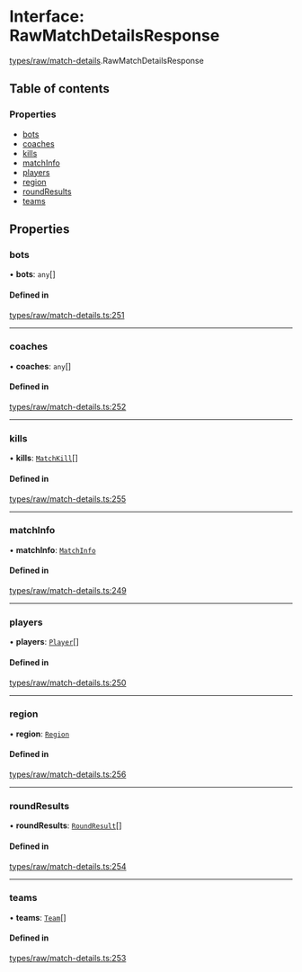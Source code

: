 # Interface: RawMatchDetailsResponse

[types/raw/match-details](../modules/types_raw_match_details.md).RawMatchDetailsResponse

## Table of contents

### Properties

- [bots](types_raw_match_details.RawMatchDetailsResponse.md#bots)
- [coaches](types_raw_match_details.RawMatchDetailsResponse.md#coaches)
- [kills](types_raw_match_details.RawMatchDetailsResponse.md#kills)
- [matchInfo](types_raw_match_details.RawMatchDetailsResponse.md#matchinfo)
- [players](types_raw_match_details.RawMatchDetailsResponse.md#players)
- [region](types_raw_match_details.RawMatchDetailsResponse.md#region)
- [roundResults](types_raw_match_details.RawMatchDetailsResponse.md#roundresults)
- [teams](types_raw_match_details.RawMatchDetailsResponse.md#teams)

## Properties

### bots

• **bots**: `any`[]

#### Defined in

[types/raw/match-details.ts:251](https://github.com/jameslinimk/unofficial-valorant-api/blob/e0f8f42/package/src/types/raw/match-details.ts#L251)

___

### coaches

• **coaches**: `any`[]

#### Defined in

[types/raw/match-details.ts:252](https://github.com/jameslinimk/unofficial-valorant-api/blob/e0f8f42/package/src/types/raw/match-details.ts#L252)

___

### kills

• **kills**: [`MatchKill`](types_raw_match_details.MatchKill.md)[]

#### Defined in

[types/raw/match-details.ts:255](https://github.com/jameslinimk/unofficial-valorant-api/blob/e0f8f42/package/src/types/raw/match-details.ts#L255)

___

### matchInfo

• **matchInfo**: [`MatchInfo`](types_raw_match_details.MatchInfo.md)

#### Defined in

[types/raw/match-details.ts:249](https://github.com/jameslinimk/unofficial-valorant-api/blob/e0f8f42/package/src/types/raw/match-details.ts#L249)

___

### players

• **players**: [`Player`](types_raw_match_details.Player.md)[]

#### Defined in

[types/raw/match-details.ts:250](https://github.com/jameslinimk/unofficial-valorant-api/blob/e0f8f42/package/src/types/raw/match-details.ts#L250)

___

### region

• **region**: [`Region`](../modules/types_general.md#region)

#### Defined in

[types/raw/match-details.ts:256](https://github.com/jameslinimk/unofficial-valorant-api/blob/e0f8f42/package/src/types/raw/match-details.ts#L256)

___

### roundResults

• **roundResults**: [`RoundResult`](types_raw_match_details.RoundResult.md)[]

#### Defined in

[types/raw/match-details.ts:254](https://github.com/jameslinimk/unofficial-valorant-api/blob/e0f8f42/package/src/types/raw/match-details.ts#L254)

___

### teams

• **teams**: [`Team`](types_raw_match_details.Team.md)[]

#### Defined in

[types/raw/match-details.ts:253](https://github.com/jameslinimk/unofficial-valorant-api/blob/e0f8f42/package/src/types/raw/match-details.ts#L253)
